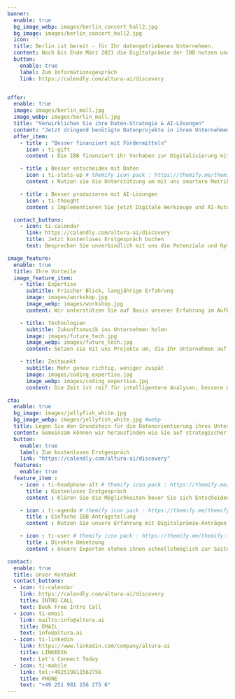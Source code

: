 ```yaml
---
banner:
  enable: true
  bg_image_webp: images/berlin_concert_hall2.jpg
  bg_image: images/berlin_concert_hall2.jpg
  icon: ''
  title: Berlin ist bereit - für Ihr datengetriebenes Unternehmen.
  content: Noch bis Ende März 2021 die Digitalprämie der IBB nutzen und aus Ihren Unternehmensdaten echten Mehrwert generieren
  button:
    enable: true
    label: Zum Informationsgespräch
    link: https://calendly.com/altura-ai/discovery


offer:
  enable: true
  image: images/berlin_mall.jpg
  image_webp: images/berlin_mall.jpg
  title: "Verwirklichen Sie ihre Daten-Strategie & AI-Lösungen"
  content: "Jetzt dringend benötigte Datenprojekte in ihrem Unternehmen angehen mit dem Digitalförderprogramm der IBB und Altura.ai"
  offer_item:
    - title : "Besser finanziert mit Fördermitteln"
      icon : ti-gift
      content : Die IBB finanziert ihr Vorhaben zur Digitalisierung mit Altura.ai noch bis Ende März zu 50%

    - title : Besser entscheiden mit Daten
      icon : ti-stats-up # themify icon pack : https://themify.me/themify-icons
      content : Nutzen sie die Unterstützung um mit uns smartere Metriken für Ihr Unternehmen zu entwickeln

    - title : Besser produzieren mit AI-Lösungen
      icon : ti-thought
      content : Implementieren Sie jetzt Digitale Werkzeuge und AI-Automatisierungstechnik mit uns

  contact_buttons:
    - icon: ti-calendar
      link: https://calendly.com/altura-ai/discovery
      title: Jetzt kostenloses Erstgespräch buchen
      text: Besprechen Sie unverbindlich mit uns die Potenziale und Optionen zur Digitalisierung in Ihrer Firma

image_feature:
  enable: true
  title: Ihre Vorteile
  image_feature_item:
    - title: Expertise
      subtitle: Frischer Blick, langjährige Erfahrung
      image: images/workshop.jpg
      image_webp: images/workshop.jpg
      content: Wir unterstützen Sie auf Basis unserer Erfahrung im Aufbau digitaler Startups und Management Informationssystemen.

    - title: Technologien
      subtitle: Zukunftsmusik ins Unternehmen holen
      image: images/future_tech.jpg
      image_webp: images/future_tech.jpg
      content: Setzen sie mit uns Projekte um, die Ihr Unternehmen auf technologischer Seite nachhaltig zukunftssicher machen.

    - title: Zeitpunkt
      subtitle: Mehr genau richtig, weniger zuspät
      image: images/coding_expertise.jpg
      image_webp: images/coding_expertise.jpg
      content: Die Zeit ist reif für intelligentere Analysen, bessere Werkzeuge und mehr Transparenz bei Homeoffice und co.

cta:
  enable: true
  bg_image: images/jellyfish_white.jpg
  bg_image_webp: images/jellyfish_white.jpg #webp
  title: Legen Sie den Grundstein für die Datenorientierung ihres Unternehmens
  content: Gemeinsam können wir herausfinden wie Sie auf strategischer und operativer Ebene von Daten- und Machine-Learning Technologien profitieren können.
  button:
    enable: true
    label: Zum kostenlosen Erstgespräch
    link: "https://calendly.com/altura-ai/discovery"
  features:
    enable: true
  feature_item :
    - icon : ti-headphone-alt # themify icon pack : https://themify.me/themify-icons
      title : Kostenloses Erstgespräch
      content : Klären Sie die Möglichkeiten bevor Sie sich Entscheiden.

    - icon : ti-agenda # themify icon pack : https://themify.me/themify-icons
      title : Einfache IBB Antragstellung
      content : Nutzen Sie unsere Erfahrung mit Digitalprämie-Anträgen.

    - icon : ti-user # themify icon pack : https://themify.me/themify-icons
      title : Direkte Umsetzung
      content : Unsere Experten stehen ihnen schnellstmöglich zur Seite.

contact:
  enable: true
  title: Unser Kontakt
  contact_buttons:
  - icon: ti-calendar
    link: https://calendly.com/altura-ai/discovery
    title: INTRO CALL
    text: Book Free Intro Call
  - icon: ti-email
    link: mailto:info@altura.ai
    title: EMAIL
    text: info@altura.ai
  - icon: ti-linkedin
    link: https://www.linkedin.com/company/altura-ai
    title: LINKEDIN
    text: Let's Connect Today
  - icon: ti-mobile
    link: tel:+492519811562756
    title: PHONE
    text: "+49 251 981 156 275 6"
---
```


